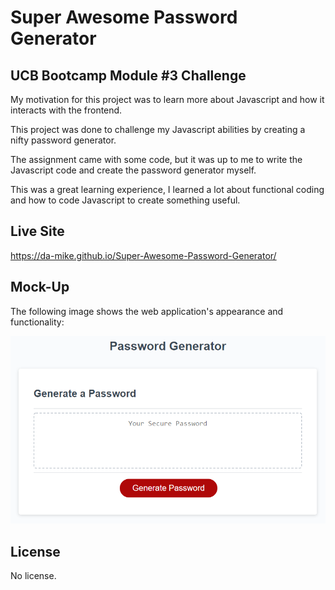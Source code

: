 # Super Awesome Password Generator

## UCB Bootcamp Module #3 Challenge

My motivation for this project was to learn more about Javascript and how it interacts with the frontend. 

This project was done to challenge my Javascript abilities by creating a nifty password generator.

The assignment came with some code, but it was up to me to write the Javascript code and create the password generator myself.

This was a great learning experience, I learned a lot about functional coding and how to code Javascript to create something useful.

## Live Site

https://da-mike.github.io/Super-Awesome-Password-Generator/

## Mock-Up

The following image shows the web application's appearance and functionality:

![The Password Generator application displays a red button to "Generate Password".](./Assets/03-javascript-homework-demo.png)


## License

No license.